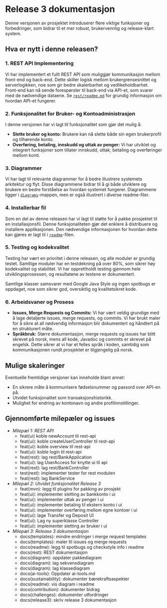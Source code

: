 # Release 3 dokumentasjon

Denne versjonen av prosjektet introduserer flere viktige funksjoner og forbedringer, som bidrar til et mer robust, brukervennlig og release-klart system.

## Hva er nytt i denne releasen?

### 1. **REST API Implementering**
Vi har implementert et fullt REST API som muliggjør kommunikasjon mellom front-end og back-end. Dette skiller logisk mellom brukergrensesnittet og serverlogikken, noe som gir bedre skalerbarhet og vedlikeholdbarhet. Front-end kan nå sende forespørsler til back-end via API-et, som svarer med de nødvendige dataene. Se [`rest/readme.md`](../../bank/rest/readme.md) for grundig informasjon om hvordan API-et fungerer.  

### 2. **Funksjonalitet for Bruker- og Kontoadministrasjon**
I denne versjonen har vi lagt til funksjonalitet som gjør det mulig å:
- **Slette bruker og konto:** Brukere kan nå slette både sin egen brukerprofil og tilhørende konto.
- **Overføring, betaling, innskudd og uttak av penger:** Vi har utviklet og integrert funksjoner som tillater innskudd, uttak, betaling og overføringer mellom konti.

### 3. **Diagrammer**
Vi har lagt til relevante diagrammer for å bedre illustrere systemets arkitektur og flyt. Disse diagrammene bidrar til å gi både utviklere og brukere en bedre forståelse av hvordan systemet fungerer. Diagrammene ligger i [`diagrams`](../../diagrams)-mappen, men er også illustrert i diverse readme-filer.  

### 4. **Installerbar fil**
Som en del av denne releasen har vi lagt til støtte for å pakke prosjektet til en installasjonsfil. Denne funksjonaliteten gjør det enklere å distribuere og installere applikasjonen. Den nødvendige informasjonen for hvordan dette kan gjøres er lagt til i [`readme`](../../readme.md)-filen.

### 5. **Testing og kodekvalitet**
Testing har vært en prioritet i denne releasen, og alle moduler er grundig testet. Samtlige moduler har en testdekning på over 80%, som sikrer høy kodekvalitet og stabilitet. Vi har opprettholdt testing gjennom hele utviklingsprosessen, og resultatene av testene er dokumentert. 

Samtlige klasser samsvarer med Google Java Style og ingen spotbugs er oppdaget, noe som sikrer god, oversiktlig og kvalitetsikret kode. 

### 6. **Arbeidsvaner og Prosess**
- **Issues, Merge Requests og Commits:** Vi har vært veldig grundige med å lage detaljerte issues, merge requests, og commits. Vi har brukt maler for å sikre at all nødvendig informasjon blir dokumentert og håndtert på en strukturert måte.
- **Språkbruk:** Større dokumentasjon, merge requests og issues har blitt skrevet på norsk, mens all kode, Javadoc og commits er skrevet på engelsk. Dette sikrer at vi har et felles språk i koden, samtidig som kommunikasjonen rundt prosjektet er tilgjengelig på norsk.

## Mulige skaleringer
Eventuelle fremtidige versjoner kan inneholde blant annet:
- En sikrere måte å kommunisere fødselsnummer og passord over API-en på. 
- Utvidet funksjonalitet som transaksjonshistorikk.
- Mulighet for endring av kontonavn og andre profilinnstillinger.

## Gjennomførte milepæler og issues
- *Milepæl 1: REST API*
  - feat(ui) koble newAccount til rest-api
  - feat(ui): koble createUserController til rest-api
  - feat(ui): koble overview til rest-api
  - feat(ui): koble login til rest-api
  - feat(rest): lag rest/BankApplication
  - feat(ui): lag UserAccess for knytte ui til api
  - feat(rest): lag rest/BankController
  - test(rest): implementer tester for rest modulen
  - feat(rest): lag BankService
- *Milepæl 2: Utvidet funksjonalitet Release 3*
  - feat(mvn): legg til plugins for pakking av prosjekt
  - feat(ui): implementer sletting av bankkonto i ui
  - feat(ui): implementer uttak av penger i ui
  - feat(ui): implementer betaling til ekstern konto i ui
  - feat(ui): implementer overføring mellom egne kontoer i ui
  - feat(ui): lage Transfer og Deposit UI
  - feat(ui): Lag ny superklasse Controller
  - feat(ui): implementer sletting av bruker i ui
- *Milepæl 3: Release 3 dokumentasjon*
  - docs(templates): mindre endringer i merge request templates
  - docs(templates): maler til issues og merge requests
  - docs(readme): legg til spotbugs og checkstyle info i readme
  - docs(rest): REST dokumentasjon
  - docs(diagram): oppdater pakkediagram
  - docs(diagram): lag sekvensdiagram
  - docs(diagram): lag klassediagram
  - docs(ai-tools): Oppdater ai-tools.md
  - docs(sustainability): dokumenter bærekraftsaspekter
  - docs(readme): vis diagram i readme
  - docs(contribution): dokumenter bidrag
  - docs(challenges): dokumenter utfordringer
  - docs(release3): skriv release 3 dokumentasjon